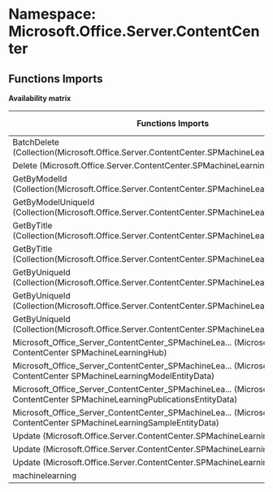 # Namespace: Microsoft.Office.Server.ContentCenter

## Functions Imports

**Availability matrix**

Functions Imports | SPO | SP 2019 | SP 2016 | SP 2013
----------|-----|---------|---------|--------
BatchDelete (Collection(Microsoft.Office.Server.ContentCenter.SPMachineLearningPublication)) | ✔ | ✖ | ✖ | ✖
Delete (Microsoft.Office.Server.ContentCenter.SPMachineLearningPublication) | ✔ | ✖ | ✖ | ✖
GetByModelId (Collection(Microsoft.Office.Server.ContentCenter.SPMachineLearningSample)) | ✔ | ✖ | ✖ | ✖
GetByModelUniqueId (Collection(Microsoft.Office.Server.ContentCenter.SPMachineLearningPublication)) | ✔ | ✖ | ✖ | ✖
GetByTitle (Collection(Microsoft.Office.Server.ContentCenter.SPMachineLearningModel)) | ✔ | ✖ | ✖ | ✖
GetByTitle (Collection(Microsoft.Office.Server.ContentCenter.SPMachineLearningSample)) | ✔ | ✖ | ✖ | ✖
GetByUniqueId (Collection(Microsoft.Office.Server.ContentCenter.SPMachineLearningModel)) | ✔ | ✖ | ✖ | ✖
GetByUniqueId (Collection(Microsoft.Office.Server.ContentCenter.SPMachineLearningPublication)) | ✔ | ✖ | ✖ | ✖
GetByUniqueId (Collection(Microsoft.Office.Server.ContentCenter.SPMachineLearningSample)) | ✔ | ✖ | ✖ | ✖
<span title="Microsoft_Office_Server_ContentCenter_SPMachineLearningHub">Microsoft_Office_Server_ContentCenter_SPMachineLea...</span> (Microsoft Office Server ContentCenter SPMachineLearningHub) | ✔ | ✖ | ✖ | ✖
<span title="Microsoft_Office_Server_ContentCenter_SPMachineLearningModelEntityData">Microsoft_Office_Server_ContentCenter_SPMachineLea...</span> (Microsoft Office Server ContentCenter SPMachineLearningModelEntityData) | ✔ | ✖ | ✖ | ✖
<span title="Microsoft_Office_Server_ContentCenter_SPMachineLearningPublicationsEntityData">Microsoft_Office_Server_ContentCenter_SPMachineLea...</span> (Microsoft Office Server ContentCenter SPMachineLearningPublicationsEntityData) | ✔ | ✖ | ✖ | ✖
<span title="Microsoft_Office_Server_ContentCenter_SPMachineLearningSampleEntityData">Microsoft_Office_Server_ContentCenter_SPMachineLea...</span> (Microsoft Office Server ContentCenter SPMachineLearningSampleEntityData) | ✔ | ✖ | ✖ | ✖
Update (Microsoft.Office.Server.ContentCenter.SPMachineLearningModel) | ✔ | ✖ | ✖ | ✖
Update (Microsoft.Office.Server.ContentCenter.SPMachineLearningPublication) | ✔ | ✖ | ✖ | ✖
Update (Microsoft.Office.Server.ContentCenter.SPMachineLearningSample) | ✔ | ✖ | ✖ | ✖
machinelearning | ✔ | ✖ | ✖ | ✖
